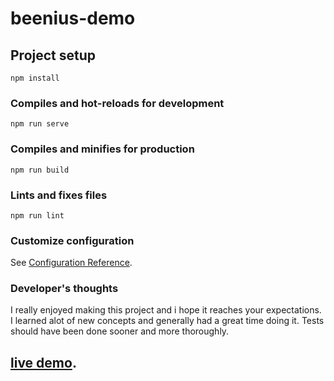 # beenius-demo

## Project setup
```
npm install
```

### Compiles and hot-reloads for development
```
npm run serve
```

### Compiles and minifies for production
```
npm run build
```

### Lints and fixes files
```
npm run lint
```

### Customize configuration
See [Configuration Reference](https://cli.vuejs.org/config/).


### Developer's thoughts

I really enjoyed making this project and i hope it reaches your expectations.
I learned alot of new concepts and generally had a great time doing it.
Tests should have been done sooner and more thoroughly.

## [live demo](https://flamboyant-aryabhata-710f0d.netlify.app).
